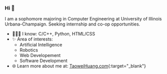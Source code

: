 ### Hi 👋

I am a sophomore majoring in Computer Engineering at University of Illinois Urbana-Champaign. Seeking internship and co-op opportunities.

- 🧑🏻‍💻 I know: C/C++, Python, HTML/CSS
- ✨ Area of interests:
  - Artificial Intelligence
  - Robotics
  - Web Developement
  - Software Development
- 🌐 Learn more about me at: [TaoweiHuang.com](https://www.taoweihuang.com){:target="_blank"}
